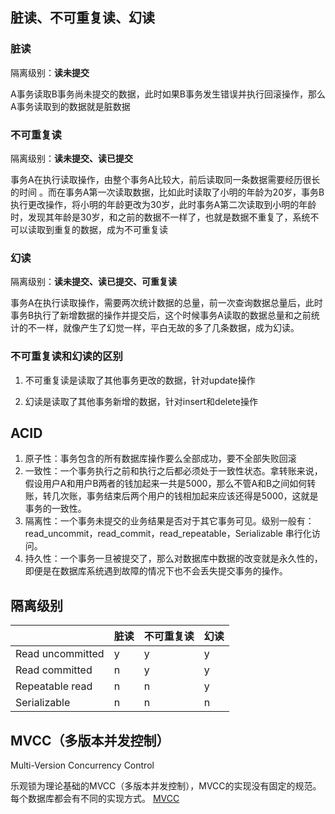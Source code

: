 ## 脏读、不可重复读、幻读

### 脏读

隔离级别：**读未提交**

A事务读取B事务尚未提交的数据，此时如果B事务发生错误并执行回滚操作，那么A事务读取到的数据就是脏数据

### 不可重复读

隔离级别：**读未提交、读已提交**

事务A在执行读取操作，由整个事务A比较大，前后读取同一条数据需要经历很长的时间
。而在事务A第一次读取数据，比如此时读取了小明的年龄为20岁，事务B执行更改操作，将小明的年龄更改为30岁，此时事务A第二次读取到小明的年龄时，发现其年龄是30岁，和之前的数据不一样了，也就是数据不重复了，系统不可以读取到重复的数据，成为不可重复读

### 幻读

隔离级别：**读未提交、读已提交、可重复读**

事务A在执行读取操作，需要两次统计数据的总量，前一次查询数据总量后，此时事务B执行了新增数据的操作并提交后，这个时候事务A读取的数据总量和之前统计的不一样，就像产生了幻觉一样，平白无故的多了几条数据，成为幻读。

### 不可重复读和幻读的区别

1. 不可重复读是读取了其他事务更改的数据，针对update操作

2. 幻读是读取了其他事务新增的数据，针对insert和delete操作

## ACID

1. 原子性：事务包含的所有数据库操作要么全部成功，要不全部失败回滚
2. 一致性：一个事务执行之前和执行之后都必须处于一致性状态。拿转账来说，假设用户A和用户B两者的钱加起来一共是5000，那么不管A和B之间如何转账，转几次账，事务结束后两个用户的钱相加起来应该还得是5000，这就是事务的一致性。
3. 隔离性：一个事务未提交的业务结果是否对于其它事务可见。级别一般有：read_uncommit，read_commit，read_repeatable，Serializable 串行化访问。
4. 持久性：一个事务一旦被提交了，那么对数据库中数据的改变就是永久性的，即便是在数据库系统遇到故障的情况下也不会丢失提交事务的操作。

## 隔离级别

| |脏读|不可重复读|幻读|
|----|----|----|----|
|Read uncommitted|y|y|y|
|Read committed|n|y|y|
|Repeatable read|n|n|y|
|Serializable|n|n|n|

## MVCC（多版本并发控制）

Multi-Version Concurrency Control

乐观锁为理论基础的MVCC（多版本并发控制），MVCC的实现没有固定的规范。每个数据库都会有不同的实现方式。
[MVCC](MVCC.md)